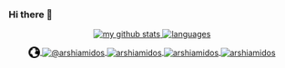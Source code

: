 ### Hi there 👋

<!--
**smousavi05/smousavi05** is a ✨ _special_ ✨ repository because its `README.md` (this file) appears on your GitHub profile.

Here are some ideas to get you started:

- 🔭 I’m currently working on ...
- 🌱 I’m currently learning ...
- 👯 I’m looking to collaborate on ...
- 🤔 I’m looking for help with ...
- 💬 Ask me about ...
- 📫 How to reach me: ...
- 😄 Pronouns: ...
- ⚡ Fun fact: ...
-->


<a align="center" href="https://profiles.stanford.edu/seyed-mostafa-mousavi">
    <p align="center">
    <img src="https://github-readme-stats.vercel.app/api?username=smousavi05&count_private=true&show_icons=true&theme=gotham" alt="my github stats" width="420"/>&nbsp;<img src="https://github-readme-stats.vercel.app/api/top-langs/?username=smousavi05&layout=compact&theme=gotham" alt="languages" height="165">
    </p>
</a>

<p align="center">

<a href="https://profiles.stanford.edu/seyed-mostafa-mousavi" target="blank">
<img align="center" src="https://raw.githubusercontent.com/iconic/open-iconic/master/svg/globe.svg" alt="@arshiamidos" height="20" width="20" />
</a>

<a href="https://scholar.google.com/citations?user=fcXLzLgAAAAJ&hl=en" target="blank">
<img align="center" src="https://cdn.jsdelivr.net/npm/simple-icons@3.0.1/icons/googlescholar.svg" alt="@arshiamidos" height="20" width="20" />
</a>

<a href="https://www.linkedin.com/in/s-mostafa-mousavi-9a906658/" target="blank">
<img align="center" src="https://cdn.jsdelivr.net/npm/simple-icons@3.0.1/icons/linkedin.svg" alt="arshiamidos" height="20" width="20" />
</a>

<a href="https://github.com/smousavi05" target="blank">
<img align="center" src="https://cdn.jsdelivr.net/npm/simple-icons@3.0.1/icons/github.svg" alt="arshiamidos" height="20" width="20" />
</a>

<a href="https://www.researchgate.net/profile/Smostafa_Mousavi" target="blank">
<img align="center" src="https://cdn.jsdelivr.net/npm/simple-icons@3.0.1/icons/researchgate.svg" alt="arshiamidos" height="20" width="20" />
</a>

</p>
